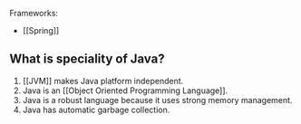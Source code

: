
Frameworks:
- [[Spring]]


## What is speciality of Java?

1. [[JVM]] makes Java platform independent.
2. Java is an [[Object Oriented Programming Language]].
3. Java is a robust language because it uses strong memory management.
4. Java has automatic garbage collection.

